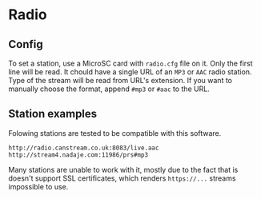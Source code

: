 # Radio
## Config
To set a station, use a MicroSC card with `radio.cfg` file on it. Only the first line will be read. It chould have a single URL of an `MP3` or `AAC` radio station. Type of the stream will be read from URL's extension. If you want to manually choose the format, append `#mp3` or `#aac` to the URL.

## Station examples
Folowing stations are tested to be compatible with this software.
```
http://radio.canstream.co.uk:8083/live.aac
http://stream4.nadaje.com:11986/prs#mp3
```
Many stations are unable to work with it, mostly due to the fact that is doesn't support SSL certificates, which renders `https://...` streams impossible to use.

